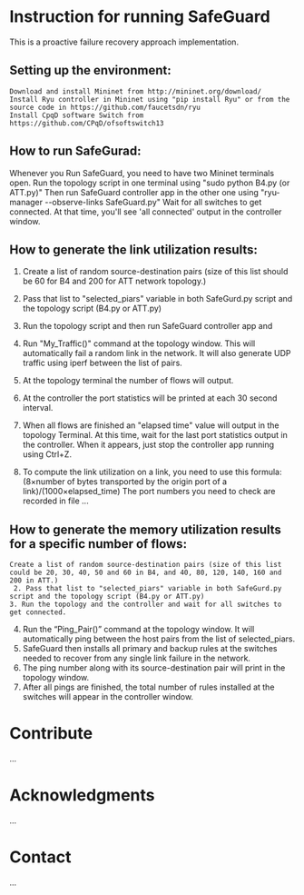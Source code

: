 # Instruction for running SafeGuard

This is a proactive failure recovery approach implementation.

## Setting up the environment:
 
	Download and install Mininet from http://mininet.org/download/
	Install Ryu controller in Mininet using "pip install Ryu" or from the source code in https://github.com/faucetsdn/ryu
	Install CpqD software Switch from https://github.com/CPqD/ofsoftswitch13
## How to run SafeGurad:
Whenever you Run SafeGuard, you need to have two Mininet terminals open. 
	Run the topology script in one terminal using "sudo python B4.py (or ATT.py)"
	Then run SafeGuard controller app in the other one using "ryu-manager --observe-links SafeGuard.py"
	Wait for all switches to get connected. At that time, you'll see 'all connected' output in the controller window.
## How to generate the link utilization results:
1. Create a list of random source-destination pairs (size of this list should be 60 for B4 and 200 for ATT network topology.) 
2. Pass that list to "selected_piars" variable in both SafeGurd.py script and the topology script (B4.py or ATT.py)
3. Run the topology script and then run SafeGuard controller app and 
4. Run "My_Traffic()" command at the topology window. This will automatically fail a random link in the network. It will also generate UDP traffic using iperf between the list of pairs. 
6. At the topology terminal the number of flows will output.
7. At the controller the port statistics will be printed at each 30 second interval.
8. When all flows are finished an "elapsed time" value will output in the topology Terminal. At this time, wait for the last port statistics output in the controller. When it appears, just stop the controller app running using Ctrl+Z.

9. To compute the link utilization on a link, you need to use this formula: (8×number of bytes transported by the origin port of a link)/(1000×elapsed_time)
	The port numbers you need to check are recorded in file ... 
## How to generate the memory utilization results for a specific number of flows:
	Create a list of random source-destination pairs (size of this list could be 20, 30, 40, 50 and 60 in B4, and 40, 80, 120, 140, 160 and 200 in ATT.)
	 2. Pass that list to "selected_piars" variable in both SafeGurd.py script and the topology script (B4.py or ATT.py)
	3. Run the topology and the controller and wait for all switches to get connected.  
4. Run the “Ping_Pair()” command at the topology window. It will automatically ping between the host pairs from the list of selected_piars.
5. SafeGuard then installs all primary and backup rules at the switches needed to recover from any single link failure in the network. 
6.  The ping number along with its source-destination pair will print in the topology window. 
7. After all pings are finished, the total number of rules installed at the switches will appear in the controller window. 



# Contribute
...
# Acknowledgments
...
# Contact
...

	
